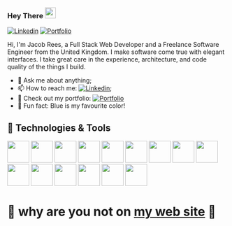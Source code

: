 ### Hey There <img src="https://media.giphy.com/media/hvRJCLFzcasrR4ia7z/giphy.gif" width="25px">
[![Linkedin](https://img.shields.io/badge/-LinkedIn-blue?style=flat&logo=Linkedin&logoColor=white)](https://www.linkedin.com/in/jacob-rees/)
[![Portfolio](https://img.shields.io/badge/Jacob--Rees-Portfolio-brightgreen)](https://willowy-rolypoly-46a048.netlify.app/)
</br>

Hi, I'm Jacob Rees, a Full Stack Web Developer and a Freelance Software Engineer from the United Kingdom. I make software come true with elegant interfaces. I take great care in the experience, architecture, and code quality of the things I build.
  
- 💬 Ask me about anything;
- 📫 How to reach me: [![Linkedin](https://img.shields.io/badge/-LinkedIn-blue?style=flat&logo=Linkedin&logoColor=white)](https://www.linkedin.com/in/jacob-rees/);
- 🔭 Check out my portfolio: [![Portfolio](https://img.shields.io/badge/Jacob--Rees-Portfolio-brightgreen)](https://willowy-rolypoly-46a048.netlify.app/)
- :blue_car: Fun fact: Blue is my favourite color!


## 🔧 Technologies & Tools
  <code><img height= 50px src="https://www.vectorlogo.zone/logos/ruby-lang/ruby-lang-horizontal.svg"></code>
  <code><img height= 50px src="https://www.vectorlogo.zone/logos/python/python-ar21.svg"></code>
  <code><img height= 50px src="https://www.vectorlogo.zone/logos/javascript/javascript-ar21.svg"></code>
  <code><img height= 50px src="https://www.vectorlogo.zone/logos/w3_html5/w3_html5-ar21.svg"></code>
  <code><img height= 50px src="https://www.vectorlogo.zone/logos/git-scm/git-scm-ar21.svg"></code>
  <code><img height= 50px src="https://www.vectorlogo.zone/logos/linux/linux-ar21.svg"></code>
  <code><img height= 50px src="https://www.vectorlogo.zone/logos/js_webpack/js_webpack-ar21.svg"></code>
  <code><img height= 50px src="https://www.vectorlogo.zone/logos/mysql/mysql-ar21.svg"></code>
  <code><img height= 50px src="https://www.vectorlogo.zone/logos/postgresql/postgresql-ar21.svg"></code>
  <code><img height= 50px src="https://www.vectorlogo.zone/logos/visualstudio_code/visualstudio_code-ar21.svg"></code>
  <code><img height= 50px src="https://upload.wikimedia.org/wikipedia/commons/6/62/Ruby_On_Rails_Logo.svg"></code>
  <code><img height= 50px src="https://www.vectorlogo.zone/logos/nodejs/nodejs-ar21.svg"></code>
  <code><img height= 50px src="https://www.vectorlogo.zone/logos/sass-lang/sass-lang-ar21.svg"></code>
  <code><img height= 50px src="https://www.vectorlogo.zone/logos/github/github-ar21.svg"></code>
  <code><img height= 50px src="https://www.vectorlogo.zone/logos/gnu_bash/gnu_bash-ar21.svg"></code>


# 🚧 why are you not on [my web site](https://willowy-rolypoly-46a048.netlify.app/) 🚧
